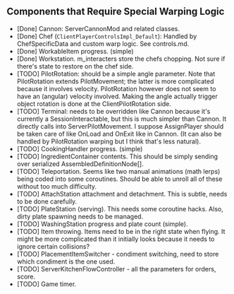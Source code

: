 ## Components that Require Special Warping Logic

* [Done] Cannon: ServerCannonMod and related classes.
* [Done] Chef (`ClientPlayerControlsImpl_Default`): Handled by ChefSpecificData and custom warp logic. See controls.md.
* [Done] WorkableItem progress. (simple)
* [Done] Workstation. m_interacters store the chefs chopping. Not sure if there's state to restore on the chef side.
* [TODO] PilotRotation: should be a simple angle parameter. Note that PilotRotation extends PilotMovement; the latter is more complicated because it involves velocity. PilotRotation however does not seem to have an (angular) velocity involved. Making the angle actually trigger object rotation is done at the ClientPilotRotation side.
* [TODO] Terminal: needs to be overridden like Cannon because it's currently a SessionInteractable, but this is much simpler than Cannon. It directly calls into ServerPilotMovement. I suppose AssignPlayer should be taken care of like OnLoad and OnExit like in Cannon. (It can also be handled by PilotRotation warping but I think that's less natural).
* [TODO] CookingHandler progress. (simple)
* [TODO] IngredientContainer contents. This should be simply sending over serialized AssembledDefinitionNode[].
* [TODO] Teleportation. Seems like two manual animations (math lerps) being coded into some coroutines. Should be able to unroll all of these without too much difficulty.
* [TODO] AttachStation attachment and detachment. This is subtle, needs to be done carefully.
* [TODO] PlateStation (serving). This needs some coroutine hacks. Also, dirty plate spawning needs to be managed.
* [TODO] WashingStation progress and plate count (simple).
* [TODO] Item throwing. Items need to be in the right state when flying. It might be more complicated than it initially looks because it needs to ignore certain collisions?
* [TODO] PlacementItemSwitcher - condiment switching, need to store which condiment is the one used.
* [TODO] ServerKitchenFlowController - all the parameters for orders, score.
* [TODO] Game timer.